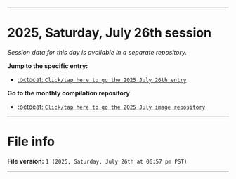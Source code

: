 
***

# 2025, Saturday, July 26th session

_Session data for this day is available in a separate repository._

**Jump to the specific entry:**

- [:octocat: `Click/tap here to go the 2025 July 26th entry`](https://github.com/seanpm2001/SeansLifeArchive_Images_ModernSmurfsVillage_Y2025_V7/tree/SeansLifeArchive_ModernSmurfsVillage_Y2025_V7_Main-dev/2025/07_July/26/)

**Go to the monthly compilation repository**

- [:octocat: `Click/tap here to go the 2025 July image repository`](https://github.com/seanpm2001/SeansLifeArchive_Images_ModernSmurfsVillage_Y2025_V7/)

***

# File info

**File version:** `1 (2025, Saturday, July 26th at 06:57 pm PST)`

***
